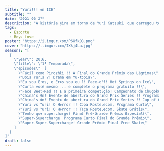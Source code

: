 ```yaml
---
title: "Yuri!!! on ICE"
subtitle: ""
date: "2021-08-27"
description: "A história gira em torno de Yuri Katsuki, que carregou todas as esperanças do Japão em seus ombros para vencer a competição de patinação no gelo Grand Prix Final, mas sofreu uma derrota esmagadora. Ele volta para casa em Kyushu e parte dele se sente como se quisesse se aposentar, e a outra parte se sente com a vontade de querer continuar a patinação no gelo. Com esses sentimentos mistos girando dentro dele, ele se mantém na casa dos pais. De repente, o patinador de gelo pentacampeão Victor Nikiforov, aparece diante dele, junto de Yuri Plisetsky, uma figura jovem patinadora russa que já está derrotando os seus veteranos. Victor e ambos Yuris assumiram o desafio em uma série Grand Prix sem precedentes."
tags:
  - Esporte
  - Boys Love
poster: "https://i.imgur.com/P6XfkOB.png"
cover: "https://i.imgur.com/IXkj4La.jpg"
seasons: "[
  {
    \"year\": 2016,
    \"title\": \"1ª Temporada\",
    \"episodes\": [
      \"Fácil como Pirozhki !! A Final do Grande Prêmio das Lágrimas\",
      \"Dois Yuris ?! Drama em Yu-topia\",
      \"Eu sou Eros, e Eros sou eu ?! Face-off! Hot Springs on Ice\",
      \"Curta você mesmo ... e complete o programa gratuito !!\",
      \"Face Beet-Red !! É a primeira competição! Campeonato de Chugoku, Shikoku e Kyushu\",
      \"China's On! Evento de abertura do Grand Prix Series !! Programa Curto da Copa da China\",
      \"China's On! Evento de abertura do Grand Prix Series !! Cup of China Free Skate\",
      \"Yuri vs Yuri! O Horror !! Copa Rostelecom, Programa Curto\",
      \"Yuri vs Yuri! O Horror !! Taça Rostelecom, Skate Grátis\",
      \"Tenho que supercharge! Final Pré-Grande Prêmio Especial!\",
      \"Super-Supercharge! Programa Curto Final do Grande Prêmio\",
      \"Super-Super-Supercharge! Grande Prêmio Final Free Skate\"
    ]
  }
]"
draft: false
---
```

